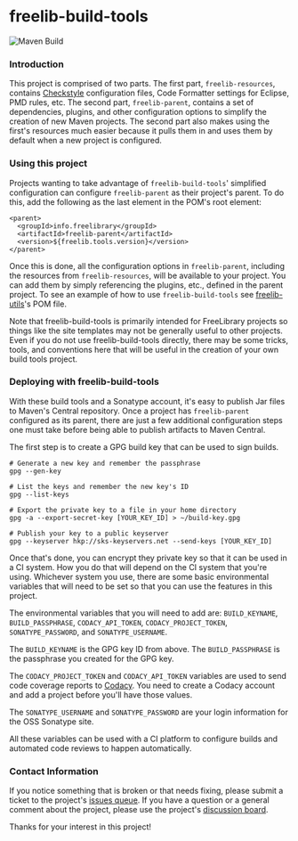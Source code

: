 # freelib-build-tools

![Maven Build](https://github.com/ksclarke/freelib-build-tools/workflows/Maven%20Build/badge.svg)

### Introduction

This project is comprised of two parts. The first part, `freelib-resources`, contains [Checkstyle](http://maven.apache.org/plugins/maven-checkstyle-plugin/) configuration files, Code Formatter settings for Eclipse, PMD rules, etc. The second part, `freelib-parent`, contains a set of dependencies, plugins, and other configuration options to simplify the creation of new Maven projects. The second part also makes using the first's resources much easier because it pulls them in and uses them by default when a new project is configured.

### Using this project

Projects wanting to take advantage of `freelib-build-tools`' simplified configuration can configure `freelib-parent` as their project's parent. To do this, add the following as the last element in the POM's root element:

    <parent>
      <groupId>info.freelibrary</groupId>
      <artifactId>freelib-parent</artifactId>
      <version>${freelib.tools.version}</version>
    </parent>

Once this is done, all the configuration options in `freelib-parent`, including the resources from `freelib-resources`, will be available to your project. You can add them by simply referencing the plugins, etc., defined in the parent project. To see an example of how to use `freelib-build-tools` see [freelib-utils](https://github.com/ksclarke/freelib-utils)'s POM file.

Note that freelib-build-tools is primarily intended for FreeLibrary projects so things like the site templates may not be generally useful to other projects. Even if you do not use freelib-build-tools directly, there may be some tricks, tools, and conventions here that will be useful in the creation of your own build tools project.

### Deploying with freelib-build-tools

With these build tools and a Sonatype account, it's easy to publish Jar files to Maven's Central repository. Once a project has `freelib-parent` configured as its parent, there are just a few additional configuration steps one must take before being able to publish artifacts to Maven Central.

The first step is to create a GPG build key that can be used to sign builds.

    # Generate a new key and remember the passphrase
    gpg --gen-key
    
    # List the keys and remember the new key's ID
    gpg --list-keys
    
    # Export the private key to a file in your home directory
    gpg -a --export-secret-key [YOUR_KEY_ID] > ~/build-key.gpg
    
    # Publish your key to a public keyserver
    gpg --keyserver hkp://sks-keyservers.net --send-keys [YOUR_KEY_ID]

Once that's done, you can encrypt they private key so that it can be used in a CI system. How you do that will depend on the CI system that you're using. Whichever system you use, there are some basic environmental variables that will need to be set so that you can use the features in this project.

The environmental variables that you will need to add are: `BUILD_KEYNAME`, `BUILD_PASSPHRASE`, `CODACY_API_TOKEN`, `CODACY_PROJECT_TOKEN`, `SONATYPE_PASSWORD`, and `SONATYPE_USERNAME`.

The `BUILD_KEYNAME` is the GPG key ID from above. The `BUILD_PASSPHRASE` is the passphrase you created for the GPG key.

The `CODACY_PROJECT_TOKEN` and `CODACY_API_TOKEN` variables are used to send code coverage reports to [Codacy](https://codacy.com). You need to create a Codacy account and add a project before you'll have those values.

The `SONATYPE_USERNAME` and `SONATYPE_PASSWORD` are your login information for the OSS Sonatype site.

All these variables can be used with a CI platform to configure builds and automated code reviews to happen automatically.

### Contact Information

If you notice something that is broken or that needs fixing, please submit a ticket to the project's [issues queue](https://github.com/ksclarke/freelib-build-tools/issues). If you have a question or a general comment about the project, please use the project's [discussion board](https://github.com/ksclarke/jiiify-presentation/discussions).

Thanks for your interest in this project!
